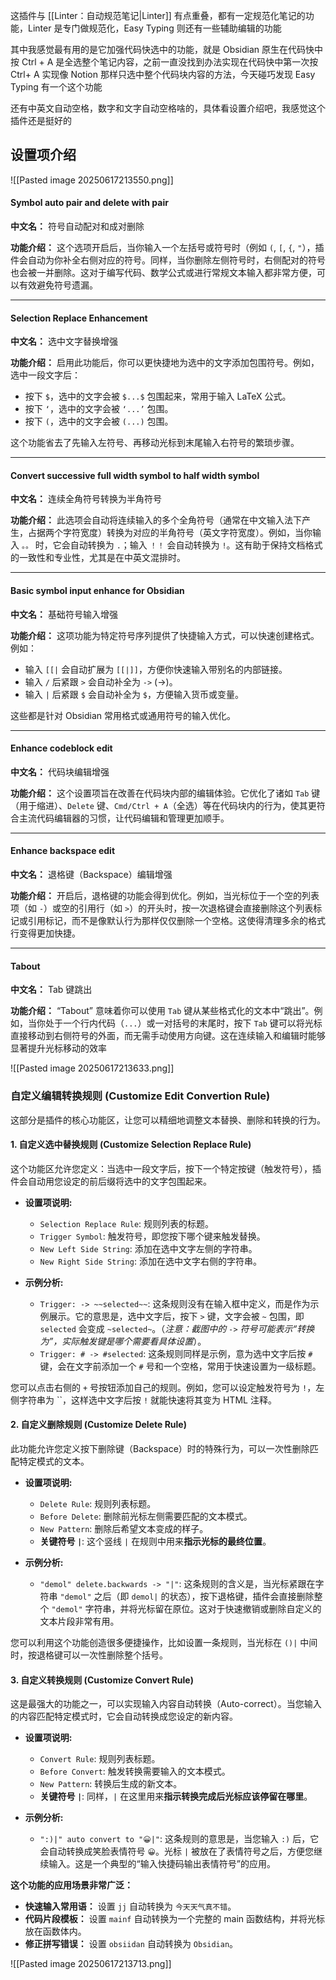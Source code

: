 这插件与 [[Linter：自动规范笔记|Linter]] 有点重叠，都有一定规范化笔记的功能，Linter 是专门做规范化，Easy Typing 则还有一些辅助编辑的功能

其中我感觉最有用的是它加强代码快选中的功能，就是 Obsidian 原生在代码快中按 Ctrl + A 是全选整个笔记内容，之前一直没找到办法实现在代码快中第一次按 Ctrl+ A 实现像 Notion 那样只选中整个代码块内容的方法，今天碰巧发现 Easy Typing 有一个这个功能

还有中英文自动空格，数字和文字自动空格啥的，具体看设置介绍吧，我感觉这个插件还是挺好的

## 设置项介绍

![[Pasted image 20250617213550.png]]

#### **Symbol auto pair and delete with pair**

**中文名：** 符号自动配对和成对删除

**功能介绍：** 这个选项开启后，当你输入一个左括号或符号时（例如 `(`, `[`, `{`, `"`），插件会自动为你补全右侧对应的符号。同样，当你删除左侧符号时，右侧配对的符号也会被一并删除。这对于编写代码、数学公式或进行常规文本输入都非常方便，可以有效避免符号遗漏。

---

#### **Selection Replace Enhancement**

**中文名：** 选中文字替换增强

**功能介绍：** 启用此功能后，你可以更快捷地为选中的文字添加包围符号。例如，选中一段文字后：

- 按下 `$`，选中的文字会被 `$...$` 包围起来，常用于输入 LaTeX 公式。
- 按下 `‘`，选中的文字会被 `‘...’` 包围。
- 按下 `(`，选中的文字会被 `(...)` 包围。

这个功能省去了先输入左符号、再移动光标到末尾输入右符号的繁琐步骤。

---

#### **Convert successive full width symbol to half width symbol**

**中文名：** 连续全角符号转换为半角符号

**功能介绍：** 此选项会自动将连续输入的多个全角符号（通常在中文输入法下产生，占据两个字符宽度）转换为对应的半角符号（英文字符宽度）。例如，当你输入 `。。` 时，它会自动转换为 `.`；输入 `！！` 会自动转换为 `!`。这有助于保持文档格式的一致性和专业性，尤其是在中英文混排时。

---

#### **Basic symbol input enhance for Obsidian**

**中文名：** 基础符号输入增强

**功能介绍：** 这项功能为特定符号序列提供了快捷输入方式，可以快速创建格式。例如：

- 输入 `[[|` 会自动扩展为 `[[|]]`，方便你快速输入带别名的内部链接。
- 输入 `/` 后紧跟 `>` 会自动补全为 `->` (→)。
- 输入 `|` 后紧跟 `$` 会自动补全为 `$`，方便输入货币或变量。

这些都是针对 Obsidian 常用格式或通用符号的输入优化。

---

#### **Enhance codeblock edit**

**中文名：** 代码块编辑增强

**功能介绍：** 这个设置项旨在改善在代码块内部的编辑体验。它优化了诸如 `Tab` 键（用于缩进）、`Delete` 键、`Cmd/Ctrl + A`（全选）等在代码块内的行为，使其更符合主流代码编辑器的习惯，让代码编辑和管理更加顺手。

---

#### **Enhance backspace edit**

**中文名：** 退格键（Backspace）编辑增强

**功能介绍：** 开启后，退格键的功能会得到优化。例如，当光标位于一个空的列表项（如 `-`）或空的引用行（如 `>`）的开头时，按一次退格键会直接删除这个列表标记或引用标记，而不是像默认行为那样仅仅删除一个空格。这使得清理多余的格式行变得更加快捷。

---

#### **Tabout**

**中文名：** Tab 键跳出

**功能介绍：** “Tabout” 意味着你可以使用 `Tab` 键从某些格式化的文本中“跳出”。例如，当你处于一个行内代码（`...`）或一对括号的末尾时，按下 `Tab` 键可以将光标直接移动到右侧符号的外面，而无需手动使用方向键。这在连续输入和编辑时能够显著提升光标移动的效率

![[Pasted image 20250617213633.png]]

### 自定义编辑转换规则 (Customize Edit Convertion Rule)

这部分是插件的核心功能区，让您可以精细地调整文本替换、删除和转换的行为。

#### **1. 自定义选中替换规则 (Customize Selection Replace Rule)**

这个功能区允许您定义：当选中一段文字后，按下一个特定按键（触发符号），插件会自动用您设定的前后缀将选中的文字包围起来。

- **设置项说明:**
    
    - `Selection Replace Rule`: 规则列表的标题。
    - `Trigger Symbol`: 触发符号，即您按下哪个键来触发替换。
    - `New Left Side String`: 添加在选中文字左侧的字符串。
    - `New Right Side String`: 添加在选中文字右侧的字符串。
- **示例分析:**
    
    - `Trigger: -> ~~selected~~`: 这条规则没有在输入框中定义，而是作为示例展示。它的意思是，选中文字后，按下 `>` 键，文字会被 `~` 包围，即 `selected` 会变成 `~selected~`。（_注意：截图中的 `->` 符号可能表示“转换为”，实际触发键是哪个需要看具体设置_）。
    - `Trigger: # -> #selected`: 这条规则同样是示例，意为选中文字后按 `#` 键，会在文字前添加一个 `#` 号和一个空格，常用于快速设置为一级标题。

您可以点击右侧的 `+` 号按钮添加自己的规则。例如，您可以设定触发符号为 `!`，左侧字符串为 ``，这样选中文字后按 `!` 就能快速将其变为 HTML 注释。

#### **2. 自定义删除规则 (Customize Delete Rule)**

此功能允许您定义按下删除键（Backspace）时的特殊行为，可以一次性删除匹配特定模式的文本。

- **设置项说明:**
    
    - `Delete Rule`: 规则列表标题。
    - `Before Delete`: 删除前光标左侧需要匹配的文本模式。
    - `New Pattern`: 删除后希望文本变成的样子。
    - **关键符号 `|`**: 这个竖线 `|` 在规则中用来**指示光标的最终位置**。
- **示例分析:**
    
    - `"demol" delete.backwards -> "|"`: 这条规则的含义是，当光标紧跟在字符串 `"demol"` 之后（即 `demol|` 的状态），按下退格键，插件会直接删除整个 `"demol"` 字符串，并将光标留在原位。这对于快速撤销或删除自定义的文本片段非常有用。

您可以利用这个功能创造很多便捷操作，比如设置一条规则，当光标在 `()|` 中间时，按退格键可以一次性删除整个括号。

#### **3. 自定义转换规则 (Customize Convert Rule)**

这是最强大的功能之一，可以实现输入内容自动转换（Auto-correct）。当您输入的内容匹配特定模式时，它会自动转换成您设定的新内容。

- **设置项说明:**
    
    - `Convert Rule`: 规则列表标题。
    - `Before Convert`: 触发转换需要输入的文本模式。
    - `New Pattern`: 转换后生成的新文本。
    - **关键符号 `|`**: 同样，`|` 在这里用来**指示转换完成后光标应该停留在哪里**。
- **示例分析:**
    
    - `":)|" auto convert to "😀|"`: 这条规则的意思是，当您输入 `:)` 后，它会自动转换成笑脸表情符号 `😀`。光标 `|` 被放在了表情符号之后，方便您继续输入。这是一个典型的“输入快捷码输出表情符号”的应用。

**这个功能的应用场景非常广泛：**

- **快速输入常用语：** 设置 `jj` 自动转换为 `今天天气真不错`。
- **代码片段模板：** 设置 `mainf` 自动转换为一个完整的 main 函数结构，并将光标放在函数体内。
- **修正拼写错误：** 设置 `obsiidan` 自动转换为 `Obsidian`。

![[Pasted image 20250617213713.png]]

